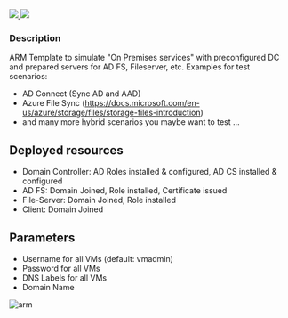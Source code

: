 <a href="https://portal.azure.com/#create/Microsoft.Template/uri/https%3A%2F%2Fraw.githubusercontent.com%2FGetVirtual%2FAzure-ARM%2Fmaster%2FDemo-OnPremAD%2Fazuredeploy.json" target="_blank">
    <img src="http://azuredeploy.net/deploybutton.png"/>
</a>
<a href="http://armviz.io/#/?load=https://raw.githubusercontent.com/GetVirtual/Azure-ARM/master/Demo-OnPremAD/azuredeploy.json" target="_blank">
    <img src="http://armviz.io/visualizebutton.png"/>
</a>

### Description ###

ARM Template to simulate "On Premises services" with preconfigured DC and prepared servers for AD FS, Fileserver, etc.
Examples for test scenarios:
* AD Connect (Sync AD and AAD)
* Azure File Sync (https://docs.microsoft.com/en-us/azure/storage/files/storage-files-introduction)
* and many more hybrid scenarios you maybe want to test ...

## Deployed resources ##
* Domain Controller: AD Roles installed & configured, AD CS installed & configured
* AD FS: Domain Joined, Role installed, Certificate issued
* File-Server: Domain Joined, Role installed
* Client: Domain Joined

## Parameters ##
* Username for all VMs (default: vmadmin)
* Password for all VMs
* DNS Labels for all VMs
* Domain Name

![arm](https://raw.githubusercontent.com/GetVirtual/Azure-ARM/master/Demo-OnPremAD/arm.png "ARM")




